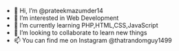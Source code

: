- 👋 Hi, I’m @prateekmazumder14
- 👀 I’m interested in Web Development
- 🌱 I’m currently learning PHP,HTML,CSS,JavaScript
- 💞️ I’m looking to collaborate to learn new things
- 📫 You can find me on Instagram @thatrandomguy1499

<!---
prateekmazumder14/prateekmazumder14 is a ✨ special ✨ repository because its `README.md` (this file) appears on your GitHub profile.
You can click the Preview link to take a look at your changes.
--->
